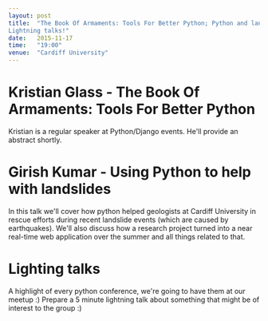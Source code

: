 ```yaml
---
layout: post
title:  "The Book Of Armaments: Tools For Better Python; Python and land slides;
Lightning talks!"
date:   2015-11-17
time:   "19:00"
venue:  "Cardiff University"
---
```


# Kristian Glass - The Book Of Armaments: Tools For Better Python

Kristian is a regular speaker at Python/Django events.
He'll provide an abstract shortly.

# Girish Kumar - Using Python to help with landslides

In this talk we'll cover how python helped geologists at Cardiff University in
rescue efforts during recent landslide events (which are caused by earthquakes).
We'll also discuss how a research project turned into a near real-time web
application over the summer and all things related to that.

# Lighting talks

A highlight of every python conference, we're going to have them at our meetup
:)
Prepare a 5 minute lightning talk about something that might be of interest to
the group :)
